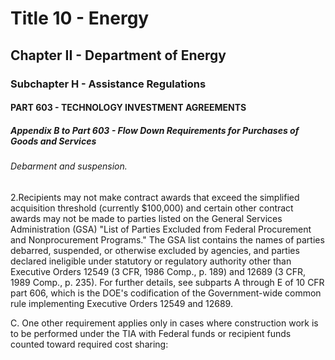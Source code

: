
# Title 10 - Energy
## Chapter II - Department of Energy
### Subchapter H - Assistance Regulations
#### PART 603 - TECHNOLOGY INVESTMENT AGREEMENTS
##### Appendix B to Part 603 - Flow Down Requirements for Purchases of Goods and Services
###### Debarment and suspension.

2.Recipients may not make contract awards that exceed the simplified acquisition threshold (currently $100,000) and certain other contract awards may not be made to parties listed on the General Services Administration (GSA) "List of Parties Excluded from Federal Procurement and Nonprocurement Programs." The GSA list contains the names of parties debarred, suspended, or otherwise excluded by agencies, and parties declared ineligible under statutory or regulatory authority other than Executive Orders 12549 (3 CFR, 1986 Comp., p. 189) and 12689 (3 CFR, 1989 Comp., p. 235). For further details, see subparts A through E of 10 CFR part 606, which is the DOE's codification of the Government-wide common rule implementing Executive Orders 12549 and 12689.

C. One other requirement applies only in cases where construction work is to be performed under the TIA with Federal funds or recipient funds counted toward required cost sharing:
